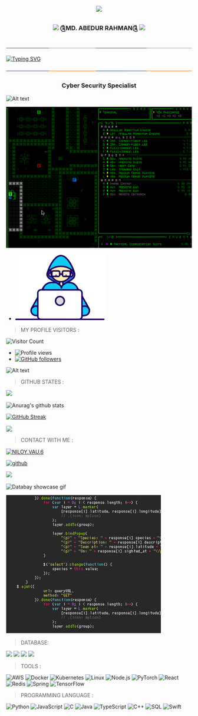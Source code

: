 






<p align="center"><img src="https://img.shields.io/badge/I AM %20A ELECTRICAL ENGINEER-green?colorA=%23ff0000&colorB=%23017e40&style=flat-square">
 
<h3 align="center">
  <img src="https://emoji.discord.st/emojis/768b108d-274f-4f44-a634-8477b16efce7.gif" width="30">
 ༊MD. ABEDUR RAHMAN༊ 
  <img src="https://emoji.discord.st/emojis/768b108d-274f-4f44-a634-8477b16efce7.gif" width="30">
</h3>
 
<img align="center" alt="line" src="https://github.com/DalpatRathore/dalpatrathore/blob/main/assets/images/line-1.svg">
 
[![Typing SVG](https://readme-typing-svg.herokuapp.com?color=%23F70B10&size=27&lines=I+LOVE+ARGENTINA🇦🇷;+It's+BRAND😻;+IT'S+NOT+JUST+A+NAME😍)](https://git.io/typing-svg)
 
</p>
 
<img align="center" alt="line" src="https://github.com/DalpatRathore/dalpatrathore/blob/main/assets/images/line-1.svg">
 
<h3 align="center"> Cyber Security Specialist </h3>
 



![Alt text](https://camo.githubusercontent.com/ebf84be3c9b929b89ce2dbe8489c6df660a086d4785f432186b654cab36616c3/68747470733a2f2f6a2e746f7034746f702e696f2f705f31393636736b677738302e6a7067)

![Alt text](https://github.com/MRVIVEK-CODER/MRVIVEK-CODER/raw/main/md7Oqrf.gif)

- ![Alt text](https://github.com/MRVIVEK-CODER/MRVIVEK-CODER/raw/main/Developer.gif)

<!--
**D4RK-B0Y/D4RK-B0Y** is a âœ¨ _special_ âœ¨ repository because its `README.md` (this file) appears on your GitHub profile.





Here are some ideas to get you started:

- ðŸ”­ Iâ€™m currently working on ...
- ðŸŒ± Iâ€™m currently learning ...
- ðŸ‘¯ Iâ€™m looking to collaborate on ...
- ðŸ¤” Iâ€™m looking for help with ...
- ðŸ’¬ Ask me about ...
- ðŸ“« How to reach me: ...
- ðŸ˜„ Pronouns: ...
- âš¡ Fun fact: ...
-->

> MY PROFILE VISITORS :

![Visitor Count](https://profile-counter.glitch.me/abirabeera/count.svg)

- ![Profile views](https://gpvc.arturio.dev/abirabeera)
- [![GitHub followers](https://img.shields.io/github/followers/abirabeera.svg?style=social&label=Follow&maxAge=0090900)](https://github.com/Naim75o?tab=followers)

![Alt text](https://camo.githubusercontent.com/bdc2bf0e7c954ae3cecff56b9712a4411a87c014780b8de8ee050f4f6a3c7b55/68747470733a2f2f696d672e736869656c64732e696f2f62616467652f57686174736170702d626c61636b3f7374796c653d666f722d7468652d6261646765266c6f676f3d7768617473617070)

> GITHUB STATES :

<a href="https://github.com/naiyan-official"><img width=550 src="https://github-profile-trophy.vercel.app/?username=niloy0&theme=dracula&no-frame=true&title=Followers,Stars,Commit,Repository,Issues"/></a>

![Anurag's github stats](https://github-readme-stats.vercel.app/api?username=D4RK-B0Y&theme=merko)

[![GitHub Streak](http://github-readme-streak-stats.herokuapp.com?user=abirabeera=merko&date_format=M%20j%5B%2C%20Y%5D)](https://git.io/streak-stats)

<img align="center" src="https://github-readme-stats.anuraghazra1.vercel.app/api/top-langs/?username=MohsinTheLegend&layout=compact&theme=chartreuse-dark" />

> CONTACT WITH ME :

<p align="left">


<a href="https://www.facebook.com/bap.dakbi" target="blank"><img align="center" src="https://raw.githubusercontent.com/rahuldkjain/github-profile-readme-generator/master/src/images/icons/Social/facebook.svg" alt="NILOY.VAU.6" height="30" width="40" /></a>



[<img src='https://cdn.jsdelivr.net/npm/simple-icons@3.0.1/icons/github.svg' alt='github' height='40'>](https://github.com/niloy0) <a href="https://github.com/niloy0"></a>

</p>

![](https://img.shields.io/badge/<N1LOY_V4U>-<niloy0-H4CK3R>-informational?style=flat&logo=data:image/svg%2bxml;base64,<BASE64_DATA>)

<img src="https://github.com/Voyz/voyz_public/blob/master/databay_promo_vidA_gif_A03.gif" alt="Databay showcase gif" title="Databay showcase gif" width="500"/>

![Alt text](https://github.com/MRVIVEK-CODER/Decompiler/raw/main/106824690-8dd73a00-66ad-11eb-89e2-53e13ac6f594.gif)

> DATABASE:

<p>
  <img src="https://img.shields.io/badge/MySQL-00000F?style=for-the-badge&logo=mysql&logoColor=white" />
  <img src="https://img.shields.io/badge/PostgreSQL-316192?style=for-the-badge&logo=postgresql&logoColor=white" />
  <img src="https://img.shields.io/badge/MongoDB-4EA94B?style=for-the-badge&logo=mongodb&logoColor=white" />
  <img src="https://img.shields.io/badge/SQLite-07405E?style=for-the-badge&logo=sqlite&logoColor=white" />
<p>

> TOOLS :

![AWS](https://img.shields.io/badge/-AWS-000?&logo=Amazon-AWS&logoColor=F90)
![Docker](https://img.shields.io/badge/-Docker-000?&logo=Docker)
![Kubernetes](https://img.shields.io/badge/-Kubernetes-000?&logo=Kubernetes)
![Linux](https://img.shields.io/badge/-Linux-000?&logo=Linux)
![Node.js](https://img.shields.io/badge/-Node.js-000?&logo=node.js)
![PyTorch](https://img.shields.io/badge/-PyTorch-000?&logo=PyTorch)
![React](https://img.shields.io/badge/-React-000?&logo=React)
![Redis](https://img.shields.io/badge/-Redis-000?&logo=Redis)
![Spring](https://img.shields.io/badge/-Spring-000?&logo=Spring)
![TensorFlow](https://img.shields.io/badge/-TensorFlow-000?&logo=TensorFlow)

> PROGRAMMING LANGUAGE :

![Python](https://img.shields.io/badge/-Python-000?&logo=Python)
![JavaScript](https://img.shields.io/badge/-JavaScript-000?&logo=JavaScript)
![C](https://img.shields.io/badge/-C-000?&logo=C)
![Java](https://img.shields.io/badge/-Java-000?&logo=Java&logoColor=007396)
![TypeScript](https://img.shields.io/badge/-TypeScript-000?&logo=TypeScript)
![C++](https://img.shields.io/badge/-C++-000?&logo=c%2b%2b&logoColor=00599C)
![SQL](https://img.shields.io/badge/-SQL-000?&logo=MySQL)
![Swift](https://img.shields.io/badge/-Swift-000?&logo=Swift)












 

 











